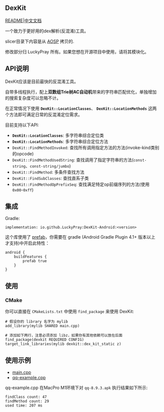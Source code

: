 DexKit
--

[README](https://github.com/LuckyPray/DexKit/blob/master/README.md)|[中文文档](https://github.com/LuckyPray/DexKit/blob/master/README_zh.md)

一个致力于更好用的dex解析(反混淆)工具。

slicer目录下内容是从 [AOSP](https://cs.android.com/android/platform/superproject/+/master:frameworks/base/startop/view_compiler) 拷贝的.

修改部分归 LuckyPray 所有。如果您想在开源项目中使用，请将其模块化。

## API说明

DexKit应该是目前最快的反混淆工具。

自带多线程执行，配上**双数组Trie树AC自动机**带来的字符串匹配优化，单独增加的搜索复杂度可以忽略不计。

在正常情况下使用 **`DexKit::LocationClasses`**、 **`DexKit::LocationMethods`** 这两个方法即可满足日常的反混淆定位需求。

目前支持以下API:
- **`DexKit::LocationClasses`**: 多字符串综合定位类
- **`DexKit::LocationMethods`**: 多字符串综合定位方法
- `DexKit::FindMethodInvoked`: 查找所有调用指定方法的方法(invoke-kind类别的opcode)
- `DexKit::FindMethodUsedString`: 查找调用了指定字符串的方法(`const-string`、`const-string/jumbo`)
- `DexKit::FindMethod`: 多条件查找方法
- `DexKit::FindSubClasses`: 查找直系子类
- `DexKit::FindMethodOpPrefixSeq`: 查找满足特定op前缀序列的方法(使用`0x00`-`0xff`)

## 集成

Gradle:

`implementation: io.github.LuckyPray:DexKit-Android:<version>`

这个库使用了 [prefab](https://google.github.io/prefab/)，你需要在 gradle (Android Gradle Plugin 4.1+ 版本以上才支持)中开启此特性：

```
android {
    buildFeatures {
        prefab true
    }
}
```

## 使用

### CMake

你可以直接在 `CMakeLists.txt` 中使用 `find_package` 来使用 DexKit:

```
# 假设你的 library 名字为 mylib
add_library(mylib SHARED main.cpp)

# 添加如下两行，注意必须添加 libz，如果你有其他依赖可以放在后面
find_package(dexkit REQUIRED CONFIG)
target_link_libraries(mylib dexkit::dex_kit_static z)
```

## 使用示例

- [main.cpp](https://github.com/LuckyPray/DexKit/blob/master/main.cpp)
- [qq-example.cpp](https://github.com/LuckyPray/DexKit/blob/master/qq-example.cpp)

qq-example.cpp 在MacPro M1环境下对 `qq-8.9.3.apk` 执行结果如下所示:
```text
findClass count: 47
findMethod count: 29
used time: 207 ms
```
